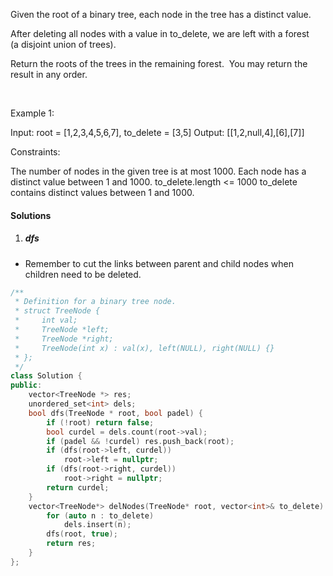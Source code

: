 Given the root of a binary tree, each node in the tree has a distinct value.

After deleting all nodes with a value in to_delete, we are left with a forest (a disjoint union of trees).

Return the roots of the trees in the remaining forest.  You may return the result in any order.

 

Example 1:



Input: root = [1,2,3,4,5,6,7], to_delete = [3,5]
Output: [[1,2,null,4],[6],[7]]
 

Constraints:

The number of nodes in the given tree is at most 1000.
Each node has a distinct value between 1 and 1000.
to_delete.length <= 1000
to_delete contains distinct values between 1 and 1000.

#### Solutions

1. ##### dfs

- Remember to cut the links between parent and child nodes when children need to be deleted.

```c++
/**
 * Definition for a binary tree node.
 * struct TreeNode {
 *     int val;
 *     TreeNode *left;
 *     TreeNode *right;
 *     TreeNode(int x) : val(x), left(NULL), right(NULL) {}
 * };
 */
class Solution {
public:
    vector<TreeNode *> res;
    unordered_set<int> dels;
    bool dfs(TreeNode * root, bool padel) {
        if (!root) return false;
        bool curdel = dels.count(root->val);
        if (padel && !curdel) res.push_back(root);
        if (dfs(root->left, curdel))
            root->left = nullptr;
        if (dfs(root->right, curdel))
            root->right = nullptr;
        return curdel;
    }
    vector<TreeNode*> delNodes(TreeNode* root, vector<int>& to_delete) {
        for (auto n : to_delete)
            dels.insert(n);
        dfs(root, true);
        return res;
    }
};
```
